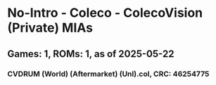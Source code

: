 # No-Intro - Coleco - ColecoVision (Private) MIAs
## Games: 1, ROMs: 1, as of 2025-05-22

### CVDRUM (World) (Aftermarket) (Unl).col, CRC: 46254775
